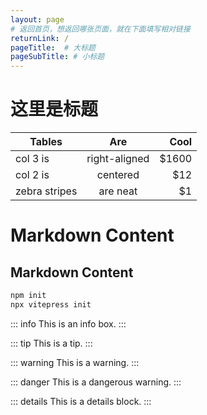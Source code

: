 ```yaml
---
layout: page
# 返回首页，想返回哪张页面，就在下面填写相对链接
returnLink: /
pageTitle:  # 大标题
pageSubTitle: # 小标题
---
```



# 这里是标题

| Tables        |      Are      |  Cool |
| ------------- | :-----------: | ----: |
| col 3 is      | right-aligned | $1600 |
| col 2 is      |   centered    |   $12 |
| zebra stripes |   are neat    |    $1 |

# Markdown Content

## Markdown Content

```sh
npm init
npx vitepress init
```

::: info
This is an info box.
:::

::: tip
This is a tip.
:::

::: warning
This is a warning.
:::

::: danger
This is a dangerous warning.
:::

::: details
This is a details block.
:::

